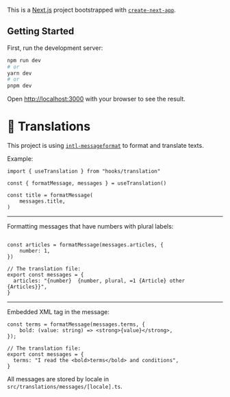 This is a [Next.js](https://nextjs.org/) project bootstrapped with [`create-next-app`](https://github.com/vercel/next.js/tree/canary/packages/create-next-app).

## Getting Started

First, run the development server:

```bash
npm run dev
# or
yarn dev
# or
pnpm dev
```

Open [http://localhost:3000](http://localhost:3000) with your browser to see the result.

# 💬 Translations

This project is using [`intl-messageformat`](https://formatjs.io/docs/intl-messageformat) to format and translate texts.

Example:

```tsx
import { useTranslation } from "hooks/translation"

const { formatMessage, messages } = useTranslation()

const title = formatMessage(
    messages.title,
)
```

---
Formatting messages that have numbers with plural labels:

```tsx

const articles = formatMessage(messages.articles, {
    number: 1,
})

// The translation file:
export const messages = {
  articles: "{number}  {number, plural, =1 {Article} other {Articles}}",
}
```
---
Embedded XML tag in the message:
```tsx
const terms = formatMessage(messages.terms, {
    bold: (value: string) => <strong>{value}</strong>,
});

// The translation file:
export const messages = {
  terms: "I read the <bold>terms</bold> and conditions",
}
```

All messages are stored by locale in `src/translations/messages/[locale].ts`.

